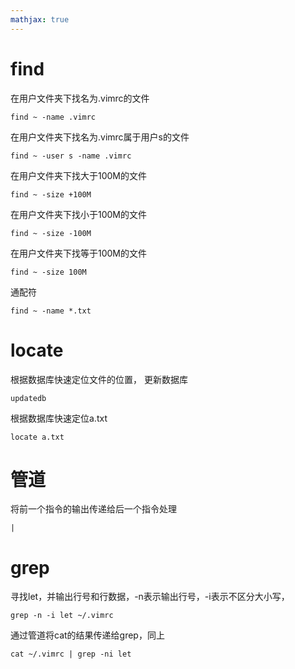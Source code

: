 ```yaml
---
mathjax: true
---
```


# find

 在用户文件夹下找名为.vimrc的文件
```
find ~ -name .vimrc
```
 在用户文件夹下找名为.vimrc属于用户s的文件

```
find ~ -user s -name .vimrc
```

<!---more-->
 在用户文件夹下找大于100M的文件
```
find ~ -size +100M
```
 在用户文件夹下找小于100M的文件
```
find ~ -size -100M
```
 在用户文件夹下找等于100M的文件
```
find ~ -size 100M
```
 通配符
```
find ~ -name *.txt
```


# locate
 根据数据库快速定位文件的位置，
更新数据库
```
updatedb
```
根据数据库快速定位a.txt
```
locate a.txt 
```

# 管道
 将前一个指令的输出传递给后一个指令处理
```
|
```

# grep

 寻找let，并输出行号和行数据，-n表示输出行号，-i表示不区分大小写，
```
grep -n -i let ~/.vimrc
```
 通过管道将cat的结果传递给grep，同上
```
cat ~/.vimrc | grep -ni let
```